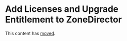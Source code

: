 # Add Licenses and Upgrade Entitlement to ZoneDirector

This content has [moved](https://ms264556.net/pages/ZDDiscontinuedLicensesAndSupport).